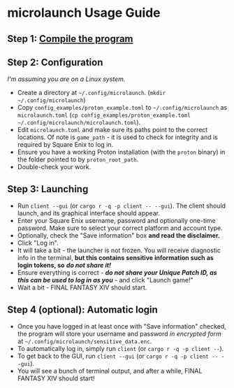 # microlaunch Usage Guide

## Step 1: [Compile the program](/BUILDING.md)

## Step 2: Configuration
*I'm assuming you are on a Linux system.*
- Create a directory at `~/.config/microlaunch`. (`mkdir ~/.config/microlaunch`)
- Copy `config_examples/proton_example.toml` to `~/.config/microlaunch` as `microlaunch.toml` (`cp config_examples/proton_example.toml ~/.config/microlaunch/microlaunch.toml`).
- Edit `microlaunch.toml` and make sure its paths point to the correct locations. Of note is `game_path` - it is used to check for integrity and is required by Square Enix to log in.
- Ensure you have a working Proton installation (with the `proton` binary) in the folder pointed to by `proton_root_path`.
- Double-check your work.

## Step 3: Launching
- Run `client --gui` (or `cargo r -q -p client -- --gui`). The client should launch, and its graphical interface should appear.
- Enter your Square Enix username, password and optionally one-time password. Make sure to select your correct platform and account type.
- Optionally, check the "Save information" box **and read the disclaimer.**
- Click "Log in".
- It will take a bit - the launcher is not frozen. You will receive diagnostic info in the terminal, **but this contains sensitive information such as login tokens, so** ***do not share it!***
- Ensure everything is correct - ***do not share your Unique Patch ID, as this can be used to log in as you*** - and click "Launch game!"
- Wait a bit - FINAL FANTASY XIV should start.

## Step 4 (optional): Automatic login
- Once you have logged in at least once with "Save information" checked, the program will store your username and password *in encrypted form* at `~/.config/microlaunch/sensitive_data.enc`.
- To automatically log in, simply run `client` (or `cargo r -q -p client --`).
- To get back to the GUI, run `client --gui` (or `cargo r -q -p client -- --gui`).
- You will see a bunch of terminal output, and after a while, FINAL FANTASY XIV should start!